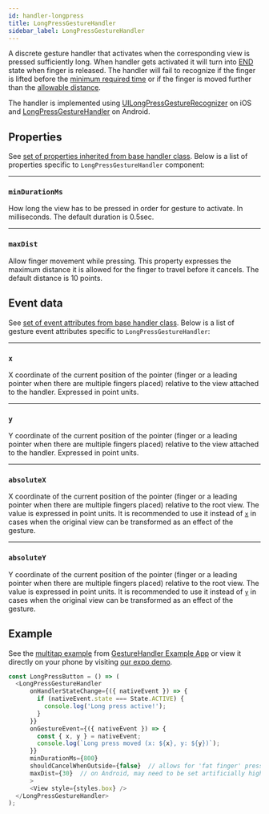 ```yaml
---
id: handler-longpress
title: LongPressGestureHandler
sidebar_label: LongPressGestureHandler
---
```


A discrete gesture handler that activates when the corresponding view is pressed sufficiently long.
When handler gets activated it will turn into [END](state.md#end) state when finger is released.
The handler will fail to recognize if the finger is lifted before the [minimum required time](#mindurationms) or if the finger is moved further than the [allowable distance](#maxdist).

The handler is implemented using [UILongPressGestureRecognizer](https://developer.apple.com/documentation/uikit/uilongpressgesturerecognizer) on iOS and [LongPressGestureHandler](https://github.com/kmagiera/react-native-gesture-handler/blob/master/android/lib/src/main/java/com/swmansion/gesturehandler/LongPressGestureHandler.java) on Android.

## Properties

See [set of properties inherited from base handler class](handler-common.md#properties). Below is a list of properties specific to `LongPressGestureHandler` component:

---
### `minDurationMs`

How long the view has to be pressed in order for gesture to activate. In milliseconds. The default duration is 0.5sec.

---
### `maxDist`

Allow finger movement while pressing. This property expresses the maximum distance it is allowed for the finger to travel before it cancels. The default distance is 10 points.

## Event data

See [set of event attributes from base handler class](handler-common.md#event-data). Below is a list of gesture event attributes specific to `LongPressGestureHandler`:

---
### `x`

X coordinate of the current position of the pointer (finger or a leading pointer when there are multiple fingers placed) relative to the view attached to the handler. Expressed in point units.

---
### `y`

Y coordinate of the current position of the pointer (finger or a leading pointer when there are multiple fingers placed) relative to the view attached to the handler. Expressed in point units.

---
### `absoluteX`

X coordinate of the current position of the pointer (finger or a leading pointer when there are multiple fingers placed) relative to the root view. The value is expressed in point units. It is recommended to use it instead of [`x`](#x) in cases when the original view can be transformed as an effect of the gesture.

---
### `absoluteY`

Y coordinate of the current position of the pointer (finger or a leading pointer when there are multiple fingers placed) relative to the root view. The value is expressed in point units. It is recommended to use it instead of [`y`](#y) in cases when the original view can be transformed as an effect of the gesture.

## Example

See the [multitap example](https://github.com/kmagiera/react-native-gesture-handler/blob/master/Example/multitap/index.js) from [GestureHandler Example App](example.md) or view it directly on your phone by visiting [our expo demo](https://exp.host/@osdnk/gesturehandlerexample).

```js
const LongPressButton = () => (
  <LongPressGestureHandler
      onHandlerStateChange={({ nativeEvent }) => {
        if (nativeEvent.state === State.ACTIVE) {
          console.log('Long press active!');
        }
      }}
      onGestureEvent={({ nativeEvent }) => {
      	const { x, y } = nativeEvent;
        console.log(`Long press moved (x: ${x}, y: ${y})`);
      }}
      minDurationMs={800}
      shouldCancelWhenOutside={false}  // allows for 'fat finger' presses near the edge of a button
      maxDist={30}  // on Android, may need to be set artificially high, e.g. 5000
      >
      <View style={styles.box} />
  </LongPressGestureHandler>
);
```